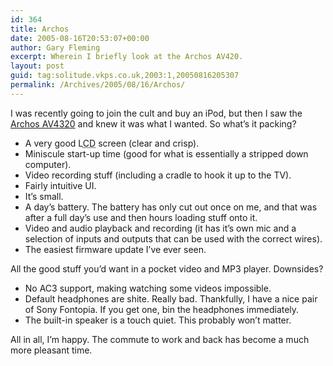 ```yaml
---
id: 364
title: Archos
date: 2005-08-16T20:53:07+00:00
author: Gary Fleming
excerpt: Wherein I briefly look at the Archos AV420.
layout: post
guid: tag:solitude.vkps.co.uk,2003:1,20050816205307
permalink: /Archives/2005/08/16/Archos/
---
```

I was recently going to join the cult and buy an iPod, but then I saw the [Archos AV4320](http://www.archos.com/products/prw_500664.html) and knew it was what I wanted. So what&#8217;s it packing?

  * A very good L<acronym title="Compact Disk">CD</acronym> screen (clear and crisp).
  * Miniscule start-up time (good for what is essentially a stripped down computer).
  * Video recording stuff (including a cradle to hook it up to the TV).
  * Fairly intuitive UI.
  * It&#8217;s small.
  * A day&#8217;s battery. The battery has only cut out once on me, and that was after a full day&#8217;s use and then hours loading stuff onto it.
  * Video and audio playback and recording (it has it&#8217;s own mic and a selection of inputs and outputs that can be used with the correct wires).
  * The easiest firmware update I&#8217;ve ever seen.

All the good stuff you&#8217;d want in a pocket video and MP3 player. Downsides?

  * No AC3 support, making watching some videos impossible.
  * Default headphones are shite. Really bad. Thankfully, I have a nice pair of Sony Fontopia. If you get one, bin the headphones immediately.
  * The built-in speaker is a touch quiet. This probably won&#8217;t matter.

All in all, I&#8217;m happy. The commute to work and back has become a much more pleasant time.